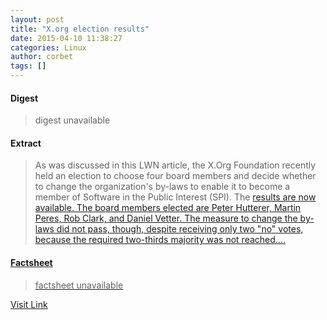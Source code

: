 ```yaml
---
layout: post
title: "X.org election results"
date: 2015-04-10 11:38:27
categories: Linux
author: corbet
tags: []
---
```



#### Digest
>digest unavailable

#### Extract
>As was discussed in this LWN article, the X.Org Foundation recently held an election to choose four board members and decide whether to change the organization's by-laws to enable it to become a member of Software in the Public Interest (SPI). The <a href="http://www.x.org/wiki/BoardOfDirectors/Elections/2015Results/">results are now available. The board members elected are Peter Hutterer, Martin Peres, Rob Clark, and Daniel Vetter. The measure to change the by-laws did not pass, though, despite receiving only two "no" votes, because the required two-thirds majority was not reached....

#### Factsheet
>factsheet unavailable

[Visit Link](http://lwn.net/Articles/639917/rss)


